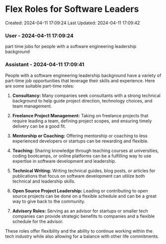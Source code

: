 # Flex Roles for Software Leaders

Created: 2024-04-11 17:09:24
Last Updated: 2024-04-11 17:09:42

### User - 2024-04-11 17:09:24

part time jobs for people with a software engineering leadership background

### Assistant - 2024-04-11 17:09:41

People with a software engineering leadership background have a variety of part-time job opportunities that leverage their skills and experience. Here are some suitable part-time roles:

1. **Consultancy:** Many companies seek consultants with a strong technical background to help guide project direction, technology choices, and team management.

2. **Freelance Project Management:** Taking on freelance projects that require leading a team, defining project scopes, and ensuring timely delivery can be a good fit.

3. **Mentorship or Coaching:** Offering mentorship or coaching to less experienced developers or startups can be rewarding and flexible.

4. **Teaching:** Sharing knowledge through teaching courses at universities, coding bootcamps, or online platforms can be a fulfilling way to use expertise in software development and leadership.

5. **Technical Writing:** Writing technical guides, blog posts, or articles for publications that focus on software development can utilize both technical and leadership skills.

6. **Open Source Project Leadership:** Leading or contributing to open source projects can be done on a flexible schedule and can be a great way to give back to the community.

7. **Advisory Roles:** Serving as an advisor for startups or smaller tech companies can provide strategic benefits to companies and a flexible schedule for the advisor.

These roles offer flexibility and the ability to continue working within the tech industry while also allowing for a balance with other life commitments.

